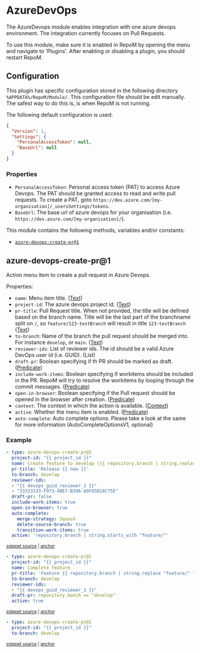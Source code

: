 # AzureDevOps

The AzureDevops module enables integration with one azure devops environment. The integration currently focuses on Pull Requests.

To use this module, make sure it is enabled in RepoM by opening the menu and navigate to 'Plugins'. After enabling or disabling a plugin, you should restart RepoM.

## Configuration

This plugin has specific configuration stored in the following directory `%APPDATA%/RepoM/Module/`. This configuration file should be edit manually. The safest way to do this is, is when RepoM is not running.

The following default configuration is used:

```json
{
  "Version": 1,
  "Settings": {
    "PersonalAccessToken": null,
    "BaseUrl": null
  }
}
```

### Properties

- `PersonalAccessToken`: Personal access token (PAT) to access Azure Devops. The PAT should be granted access to read and write pull requests.
To create a PAT, goto `https://dev.azure.com/[my-organisation]/_usersSettings/tokens`.
- `BaseUrl`: The base url of azure devops for your organisation (i.e. `https://dev.azure.com/[my-organisation]/`).

This module contains the following methods, variables and/or constants:

- [`azure-devops-create-pr@1`](#azure-devops-create-pr1)

## azure-devops-create-pr@1

Action menu item to create a pull request in Azure Devops.

Properties:

- `name`: Menu item title. ([Text](repository_action_types.md#text))
- `project-id`: The azure devops project id. ([Text](repository_action_types.md#text))
- `pr-title`: Pull Request title. When not provided, the title will be defined based on the branch name.
Title will be the last part of the branchname split on `/`, so `feature/123-testBranch` will result in title `123-testBranch` ([Text](repository_action_types.md#text))
- `to-branch`: Name of the branch the pull request should be merged into. For instance `develop`, or `main`. ([Text](repository_action_types.md#text))
- `reviewer-ids`: List of reviewer ids. The id should be a valid Azure DevOps user id (i.e. GUID). (List<Text>)
- `draft-pr`: Boolean specifying if th PR should be marked as draft. ([Predicate](repository_action_types.md#predicate))
- `include-work-items`: Boolean specifying if workitems should be included in the PR. RepoM will try to resolve the workitems by looping through the commit messages. ([Predicate](repository_action_types.md#predicate))
- `open-in-browser`: Boolean specifying if the Pull request should be opened in the browser after creation. ([Predicate](repository_action_types.md#predicate))
- `context`: The context in which the action is available. ([Context](repository_action_types.md#context))
- `active`: Whether the menu item is enabled. ([Predicate](repository_action_types.md#predicate))
- `auto-complete`: Auto complete options. Please take a look at the same for more information (AutoCompleteOptionsV1, optional)

### Example

<!-- snippet: azure-devops-create-pr@1-scenario01 -->
<a id='snippet-azure-devops-create-pr@1-scenario01'></a>
```yaml
- type: azure-devops-create-pr@1
  project-id: "{{ project_id }}"
  name: Create feature to develop ({{ repository.branch | string.replace "feature/" "" | string.strip | string.truncate 20 ".." }})
  pr-title: 'Release {{ now }}'
  to-branch: develop
  reviewer-ids:
  - "{{ devops_guid_reviewer_1 }}"
  - "33333333-F973-4BE7-B39A-A9F85B18C75E"
  draft-pr: false
  include-work-items: true
  open-in-browser: true
  auto-complete:
    merge-strategy: Squash
    delete-source-branch: true
    transition-work-items: true
  active: 'repository.branch | string.starts_with "feature/"'
```
<sup><a href='/tests/RepoM.Plugin.AzureDevOps.Tests/ActionMenu/IntegrationTests/AzureDevopsCreatePrV1Tests.CreatePullRequestScenario01.testfile.yaml#L10-L29' title='Snippet source file'>snippet source</a> | <a href='#snippet-azure-devops-create-pr@1-scenario01' title='Start of snippet'>anchor</a></sup>
<!-- endSnippet -->

<!-- snippet: azure-devops-create-pr@1-scenario02 -->
<a id='snippet-azure-devops-create-pr@1-scenario02'></a>
```yaml
- type: azure-devops-create-pr@1
  project-id: "{{ project_id }}"
  name: Complete feature
  pr-title: 'Feature {{ repository.branch | string.replace "feature/" "" }}'
  to-branch: develop
  reviewer-ids:
  - "{{ devops_guid_reviewer_1 }}"
  draft-pr: repository.banch == "develop"
  active: true
```
<sup><a href='/tests/RepoM.Plugin.AzureDevOps.Tests/ActionMenu/IntegrationTests/AzureDevopsCreatePrV1Tests.CreatePullRequestScenario01.testfile.yaml#L31-L43' title='Snippet source file'>snippet source</a> | <a href='#snippet-azure-devops-create-pr@1-scenario02' title='Start of snippet'>anchor</a></sup>
<!-- endSnippet -->

<!-- snippet: azure-devops-create-pr@1-scenario03 -->
<a id='snippet-azure-devops-create-pr@1-scenario03'></a>
```yaml
- type: azure-devops-create-pr@1
  project-id: "{{ project_id }}"
  to-branch: develop
```
<sup><a href='/tests/RepoM.Plugin.AzureDevOps.Tests/ActionMenu/IntegrationTests/AzureDevopsCreatePrV1Tests.CreatePullRequestScenario01.testfile.yaml#L45-L51' title='Snippet source file'>snippet source</a> | <a href='#snippet-azure-devops-create-pr@1-scenario03' title='Start of snippet'>anchor</a></sup>
<!-- endSnippet -->

